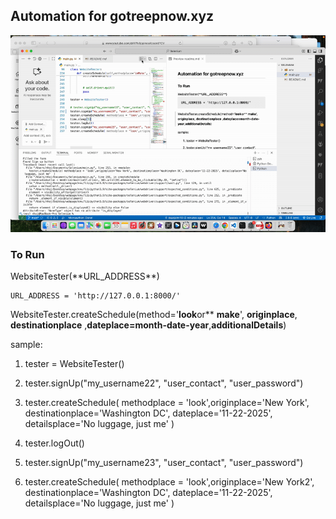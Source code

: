 <h2> Automation for gotreepnow.xyz</h2>

<!-- https://ezgif.com/video-to-gif -->
[![Video Preview](automation.gif)](https://www.youtube.com/watch?v=cMk7AQTFlbk)


<h3>To Run</h3>
WebsiteTester(**URL_ADDRESS**)

    URL_ADDRESS = 'http://127.0.0.1:8000/'

WebsiteTester.createSchedule(method='**look**or** **make**', **originplace**, **destinationplace** ,**dateplace=month-date-year**,**additionalDetails**)

sample: 
1. tester = WebsiteTester()
2. tester.signUp("my_username22", "user_contact", "user_password")

3. tester.createSchedule( methodplace = 'look',originplace='New York', destinationplace='Washington DC', dateplace='11-22-2025', detailsplace='No luggage, just me'  )

4. tester.logOut()

5. tester.signUp("my_username23", "user_contact", "user_password")

6. tester.createSchedule( methodplace = 'look',originplace='New York2', destinationplace='Washington DC', dateplace='11-22-2025', detailsplace='No luggage, just me'  )